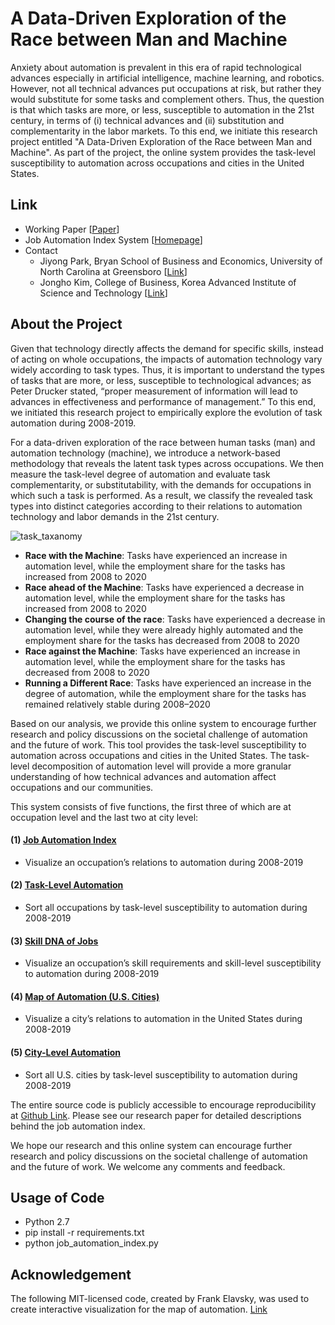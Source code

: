 # A Data-Driven Exploration of the Race between Man and Machine
Anxiety about automation is prevalent in this era of rapid technological advances especially in artificial intelligence, machine learning, and robotics. However, not all technical advances put occupations at risk, but rather they would substitute for some tasks and complement others. Thus, the question is that which tasks are more, or less, susceptible to automation in the 21st century, in terms of (i) technical advances and (ii) substitution and complementarity in the labor markets. To this end, we initiate this research project entitled "A Data-Driven Exploration of the Race between Man and Machine". As part of the project, the online system provides the task-level susceptibility to automation across occupations and cities in the United States.

## Link
- Working Paper [[Paper](https://papers.ssrn.com/sol3/papers.cfm?abstract_id=3924789)]
- Job Automation Index System [[Homepage](http://www.jobautomationindex.com/)]
- Contact
    - Jiyong Park, Bryan School of Business and Economics, University of North Carolina at Greensboro [[Link](http://jiyong-park.github.io/)]
    - Jongho Kim, College of Business, Korea Advanced Institute of Science and Technology [[Link](http://jonghkim.github.io/)]

## About the Project
Given that technology directly affects the demand for specific skills, instead of acting on whole occupations, the impacts of automation technology vary widely according to task types. Thus, it is important to understand the types of tasks that are more, or less, susceptible to technological advances; as Peter Drucker stated, “proper measurement of information will lead to advances in effectiveness and performance of management.” To this end, we initiated this research project to empirically explore the evolution of task automation during 2008-2019.

For a data-driven exploration of the race between human tasks (man) and automation technology (machine), we introduce a network-based methodology that reveals the latent task types across occupations. We then measure the task-level degree of automation and evaluate task complementarity, or substitutability, with the demands for occupations in which such a task is performed. As a result, we classify the revealed task types into distinct categories according to their relations to automation technology and labor demands in the 21st century. 

![task_taxanomy](img/task_taxanomy_2020.jpg)

- **Race with the Machine**: Tasks have experienced an increase in automation level, while the employment share for the tasks has increased from 2008 to 2020
- **Race ahead of the Machine**: Tasks have experienced a decrease in automation level, while the employment share for the tasks has increased from 2008 to 2020
- **Changing the course of the race**: Tasks have experienced a decrease in automation level, while they were already highly automated and the employment share for the tasks has decreased from 2008 to 2020
- **Race against the Machine**: Tasks have experienced an increase in automation level, while the employment share for the tasks has decreased from 2008 to 2020
- **Running a Different Race**: Tasks have experienced an increase in the degree of automation, while the employment share for the tasks has remained relatively stable during 2008–2020

Based on our analysis, we provide this online system to encourage further research and policy discussions on the societal challenge of automation and the future of work. This tool provides the task-level susceptibility to automation across occupations and cities in the United States. The task-level decomposition of automation level will provide a more granular understanding of how technical advances and automation affect occupations and our communities.

This system consists of five functions, the first three of which are at occupation level and the last two at city level:

#### (1) [Job Automation Index](http://www.jobautomationindex.com/automation_index/)
  - Visualize an occupation’s relations to automation during 2008-2019
#### (2) [Task-Level Automation](http://www.jobautomationindex.com/task_level_automation/)
  - Sort all occupations by task-level susceptibility to automation during 2008-2019
#### (3) [Skill DNA of Jobs](http://www.jobautomationindex.com/skill_dna/)
  - Visualize an occupation’s skill requirements and skill-level susceptibility to automation during 2008-2019
#### (4) [Map of Automation (U.S. Cities)](http://www.jobautomationindex.com/map_automation/)
  - Visualize a city’s relations to automation in the United States during 2008-2019
#### (5) [City-Level Automation](http://www.jobautomationindex.com/city_level_automation/)
  - Sort all U.S. cities by task-level susceptibility to automation during 2008-2019

The entire source code is publicly accessible to encourage reproducibility at [Github Link](https://github.com/jonghkim/job-automation-index). Please see our research paper for detailed descriptions behind the job automation index.

We hope our research and this online system can encourage further research and policy discussions on the societal challenge of automation and the future of work. We welcome any comments and feedback.

## Usage of Code
- Python 2.7
- pip install -r requirements.txt
- python job_automation_index.py

## Acknowledgement
The following MIT-licensed code, created by Frank Elavsky, was used to create interactive visualization for the map of automation. [Link](https://github.com/nuitrcs/kellogg_insight_city_automation)